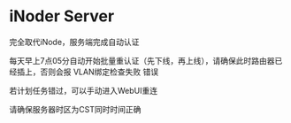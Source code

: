 # iNoder Server

完全取代iNode，服务端完成自动认证

每天早上7点05分自动开始批量重认证（先下线，再上线），请确保此时路由器已经插上，否则会报 VLAN绑定检查失败 错误

若计划任务错过，可以手动进入WebUI重连

请确保服务器时区为CST同时时间正确